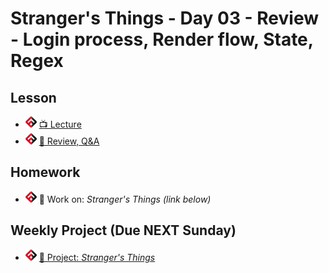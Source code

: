 # Stranger's Things - Day 03 - Review - Login process, Render flow, State, Regex

## Lesson
- ![FSA](/logo.png) [📺 Lecture](https://www.youtube.com/watch?v=t8fuM_7dTkY&list=PL9NTD5QQdssXTarkBujHENSDgUVBIoFX8&index=39)
- ![FSA](/logo.png) [👾 Review, Q&A](questions.js)

## Homework
- ![FSA](/logo.png) 🔬 Work on: *Stranger's Things (link below)*

## Weekly Project (Due NEXT Sunday)
- ![FSA](/logo.png) [🔬 Project: *Stranger's Things*](https://learn.fullstackacademy.com/workshop/5e8daec9be368c000405f864/landing)

